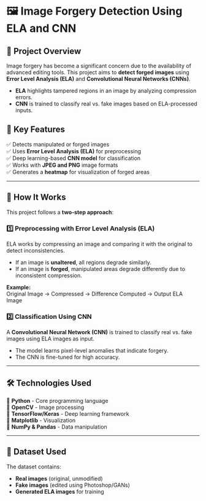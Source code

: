# 🖼️ Image Forgery Detection Using ELA and CNN

## 📌 Project Overview  
Image forgery has become a significant concern due to the availability of advanced editing tools. This project aims to **detect forged images** using **Error Level Analysis (ELA)** and **Convolutional Neural Networks (CNNs)**.  
- **ELA** highlights tampered regions in an image by analyzing compression errors.  
- **CNN** is trained to classify real vs. fake images based on ELA-processed inputs.  

## 🌟 Key Features  
✅ Detects manipulated or forged images  
✅ Uses **Error Level Analysis (ELA)** for preprocessing  
✅ Deep learning-based **CNN model** for classification  
✅ Works with **JPEG and PNG** image formats  
✅ Generates a **heatmap** for visualization of forged areas  

---

## 🔬 How It Works  
This project follows a **two-step approach**:  

### **1️⃣ Preprocessing with Error Level Analysis (ELA)**  
ELA works by compressing an image and comparing it with the original to detect inconsistencies.  
- If an image is **unaltered**, all regions degrade similarly.  
- If an image is **forged**, manipulated areas degrade differently due to inconsistent compression.  

**Example:**  
Original Image → Compressed → Difference Computed → Output ELA Image  

### **2️⃣ Classification Using CNN**  
A **Convolutional Neural Network (CNN)** is trained to classify real vs. fake images using ELA images as input.  
- The model learns pixel-level anomalies that indicate forgery.  
- The CNN is fine-tuned for high accuracy.  

---

## 🛠️ Technologies Used  
🔹 **Python** - Core programming language  
🔹 **OpenCV** - Image processing  
🔹 **TensorFlow/Keras** - Deep learning framework  
🔹 **Matplotlib** - Visualization  
🔹 **NumPy & Pandas** - Data manipulation  

---

## 📂 Dataset Used  
The dataset contains:  
- **Real images** (original, unmodified)  
- **Fake images** (edited using Photoshop/GANs)  
- **Generated ELA images** for training  
